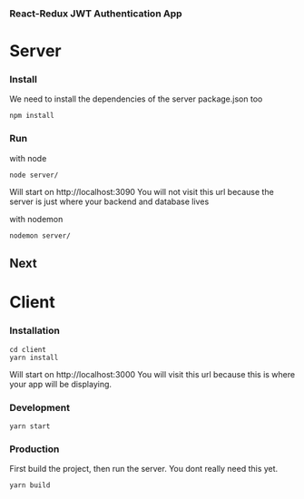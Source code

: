 ### React-Redux JWT Authentication App


# Server
### Install
We need to install the dependencies of the server package.json too
```
npm install
```

### Run
with node
```
node server/
```
Will start on http://localhost:3090
You will not visit this url because the server is just where your backend and database lives

with nodemon
```
nodemon server/
```


## Next 

# Client
### Installation


```
cd client
yarn install
```
Will start on http://localhost:3000
You will visit this url because this is where your app will be displaying.

### Development
```
yarn start
```

### Production

First build the project, then run the server. You dont really need this yet.
```
yarn build
```

